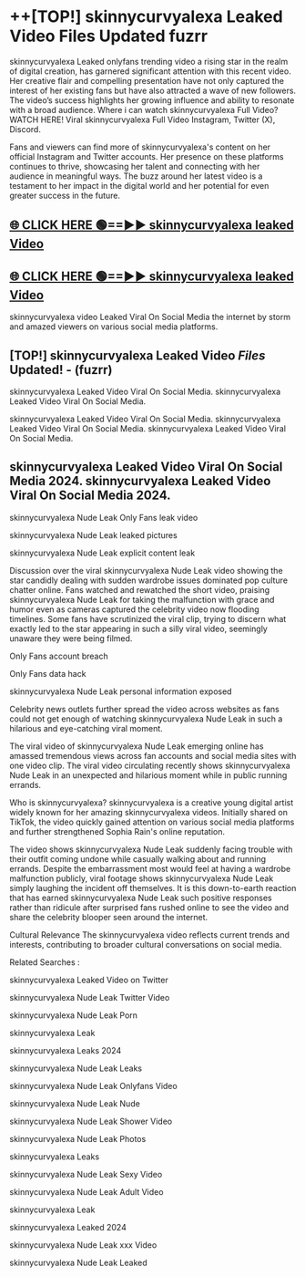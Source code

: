 # ++[TOP!] skinnycurvyalexa Leaked Video Files Updated fuzrr<br>

skinnycurvyalexa Leaked onlyfans trending video a rising star in the realm of digital creation, has garnered significant attention with this recent video. Her creative flair and compelling presentation have not only captured the interest of her existing fans but have also attracted a wave of new followers. The video’s success highlights her growing influence and ability to resonate with a broad audience.
Where i can watch skinnycurvyalexa Full Video? WATCH HERE! Viral skinnycurvyalexa Full Video Instagram, Twitter (X), Discord.


Fans and viewers can find more of skinnycurvyalexa's content on her official Instagram and Twitter accounts. Her presence on these platforms continues to thrive, showcasing her talent and connecting with her audience in meaningful ways. The buzz around her latest video is a testament to her impact in the digital world and her potential for even greater success in the future.


## [🌐 CLICK HERE 🟢==►► skinnycurvyalexa leaked Video ](https://xnudes.xyz/go)

## [🌐 CLICK HERE 🟢==►► skinnycurvyalexa leaked Video ](https://xnudes.xyz/go)



skinnycurvyalexa video Leaked Viral On Social Media the internet by storm and amazed viewers on various social media platforms.


## [TOP!] skinnycurvyalexa Leaked Video *Files* Updated! - (fuzrr)

skinnycurvyalexa Leaked Video Viral On Social Media. skinnycurvyalexa Leaked Video Viral On Social Media.

skinnycurvyalexa Leaked Video Viral On Social Media. skinnycurvyalexa Leaked Video Viral On Social Media. skinnycurvyalexa Leaked Video Viral On Social Media.


## skinnycurvyalexa Leaked Video Viral On Social Media 2024. skinnycurvyalexa Leaked Video Viral On Social Media 2024.
skinnycurvyalexa Nude Leak Only Fans leak video

skinnycurvyalexa Nude Leak leaked pictures

skinnycurvyalexa Nude Leak explicit content leak

Discussion over the viral skinnycurvyalexa Nude Leak video showing the star candidly dealing with sudden wardrobe issues dominated pop culture chatter online. Fans watched and rewatched the short video, praising skinnycurvyalexa Nude Leak for taking the malfunction with grace and humor even as cameras captured the celebrity video now flooding timelines. Some fans have scrutinized the viral clip, trying to discern what exactly led to the star appearing in such a silly viral video, seemingly unaware they were being filmed.


Only Fans account breach

Only Fans data hack

skinnycurvyalexa Nude Leak personal information exposed

Celebrity news outlets further spread the video across websites as fans could not get enough of watching skinnycurvyalexa Nude Leak in such a hilarious and eye-catching viral moment.


The viral video of skinnycurvyalexa Nude Leak emerging online has amassed tremendous views across fan accounts and social media sites with one video clip. The viral video circulating recently shows skinnycurvyalexa Nude Leak in an unexpected and hilarious moment while in public running errands.


Who is skinnycurvyalexa? skinnycurvyalexa is a creative young digital artist widely known for her amazing skinnycurvyalexa videos. Initially shared on TikTok, the video quickly gained attention on various social media platforms and further strengthened Sophia Rain's online reputation.

The video shows skinnycurvyalexa Nude Leak suddenly facing trouble with their outfit coming undone while casually walking about and running errands. Despite the embarrassment most would feel at having a wardrobe malfunction publicly, viral footage shows skinnycurvyalexa Nude Leak simply laughing the incident off themselves. It is this down-to-earth reaction that has earned skinnycurvyalexa Nude Leak such positive responses rather than ridicule after surprised fans rushed online to see the video and share the celebrity blooper seen around the internet.

Cultural Relevance The skinnycurvyalexa video reflects current trends and interests, contributing to broader cultural conversations on social media.

Related Searches :

skinnycurvyalexa Leaked Video on Twitter

skinnycurvyalexa Nude Leak Twitter Video

skinnycurvyalexa Nude Leak Porn

skinnycurvyalexa Leak 

skinnycurvyalexa Leaks 2024

skinnycurvyalexa Nude Leak Leaks

skinnycurvyalexa Nude Leak Onlyfans Video

skinnycurvyalexa Nude Leak Nude

skinnycurvyalexa Nude Leak Shower Video

skinnycurvyalexa Nude Leak Photos

skinnycurvyalexa Leaks

skinnycurvyalexa Nude Leak Sexy Video

skinnycurvyalexa Nude Leak Adult Video

skinnycurvyalexa Leak

skinnycurvyalexa Leaked 2024

skinnycurvyalexa Nude Leak xxx Video

skinnycurvyalexa Nude Leak Leaked